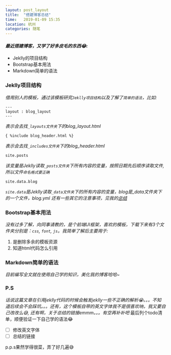 ```yaml
---
layout: post_layout
title:  "搭建博客总结"
time:   2019-01-09 15:35
location: 杭州
categories: 随笔
---
```

#### *最近搭建博客，又学了好多皮毛的东西😂:*
* Jeklly的项目结构
* Bootstrap基本用法
* Markdown简单的语法


### Jeklly项目结构
*借用别人的模板，通过该模板研究`Jeklly项目结构`以及了解了`简单的语法`，比如:*

```
---
layout : blog_layout
---
```
*表示会去找`_layouts文件夹`下的blog_layout.html*


```
{ %include blog_header.html %}
```
*表示会去找`_includes文件夹`下的blog_header.html*

  
```
site.posts
```
*该变量是Jeklly读取`_posts文件夹`下所有内容的变量，按照日期先后顺序读取文件,所以文件`命名格式要正确`*


```
site.data.blog
```
*`site.data`是Jeklly读取`_data文件夹`下的所有内容的变量，blog是_data文件夹下的一个文件，blog.yml*
*还有一些其它的注意事项，见我的[总结]()*


### Bootstrap基本用法
*没有过多了解，向同事请教的，是个前端UI框架，喜欢的模板，下载下来有3个文件夹分别是：`css`, `font`, `js`。我简单了解后主要用于:*
  1. 是删除多余的模板资源
  2. 知道html代码怎么引用

### Markdown简单的语法
*目前编写全文就在使用自己学的知识，美化我的博客哈哈~*

### P.S
*话说这篇文章在引用jeklly代码的时候会触发jeklly一些不正确的解析😭。。。不知道后续会不会踩坑。。。还有，这个模板自带的英文字体我不是很喜欢呐，我又要自己改改么😅, 还有啊，关于总结的链接emmm。。。有空再补补吧*
最后列个todo清单，顺便验证一下自己学的语法😂
- [ ] 修改英文字体
- [ ] 总结的链接

p.p.s果然学得很菜，弄了好几遍😅
  
